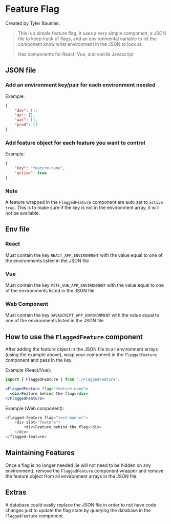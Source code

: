 # Feature Flag

Created by Tyler Baumler.

> This is a simple feature flag. It uses a very simple component, a JSON file to keep track of flags, and an
environmental variable to let the component know what environment in the JSON to look at.
> 
> Has components for React, Vue, and vanilla Javascript

## JSON file

### Add an environment key/pair for each environment needed

Example:
```json
{
    "dev": [],
    "qa": [],
    "uat": [],
    "prod": []
}
```

### Add feature object for each feature you want to control

Example:
```json
{
    "key": "feature-name",
    "active": true
}
```

### Note
A feature wrapped in the `FlaggedFeature` component are auto set to `active: true`.  This is to make sure if the 
key is not in the environment array, it will not be available.

## Env file

### React
Must contain the key `REACT_APP_ENVIRONMENT` with the value equal to one of the environments listed in the JSON file

### Vue
Must contain the key `VITE_VUE_APP_ENVIRONMENT` with the value equal to one of the environments listed in the JSON file

### Web Component
Must contain the key `JAVASCRIPT_APP_ENVIRONMENT` with the value equal to one of the environments listed in the JSON file

## How to use the `FlaggedFeature` component

After adding the feature object in the JSON file to all environment arrays (using the example above), wrap your 
component in the `FlaggedFeature` component and pass in the key.

Example (React/Vue):
```jsx
import { FlaggedFeature } from './FlaggedFeature';

<FlaggedFeature flag="feature-name">
  <div>Feature behind the flag</div>
</FlaggedFeature>
```

Example (Web component):
```js
<flagged-feature flag="test-banner">
    <div slot="feature">
        <div>Feature behind the flag</div>
    </div>
</flagged-feature>
```

## Maintaining Features

Once a flag is no longer needed (ie will not need to be hidden on any environment), remove the `FlaggedFeature`
component wrapper and remove the feature object from all environment arrays in the JSON file.

## Extras
A database could easily replace the JSON file in order to not have code changes just to update the flag state by querying
the database in the `FlaggedFeature` component.
